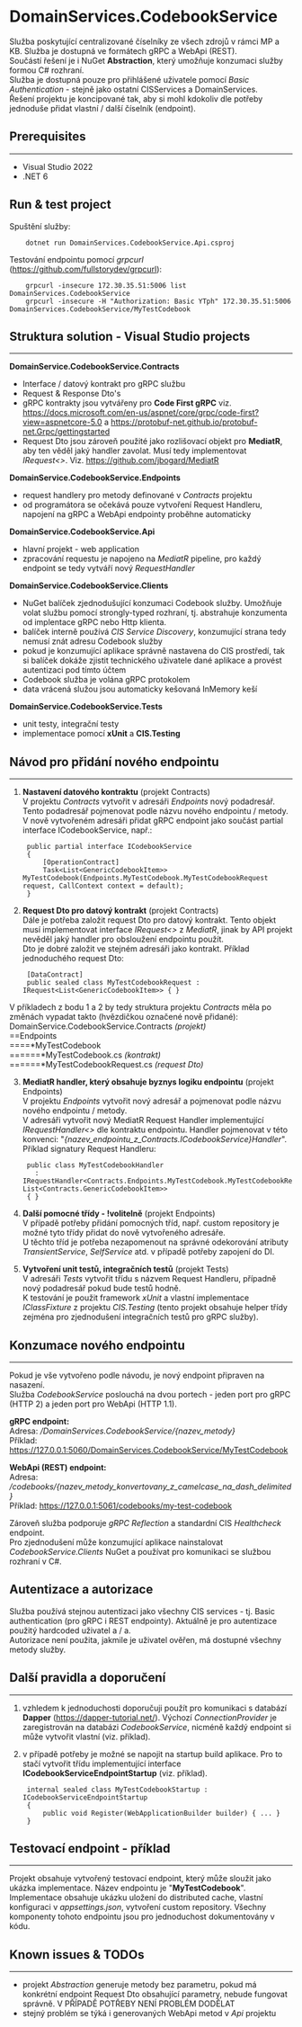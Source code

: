 

# DomainServices.CodebookService
Služba poskytující centralizované číselníky ze všech zdrojů v rámci MP a KB. Služba je dostupná ve formátech gRPC a WebApi (REST).  
Součástí řešení je i NuGet **Abstraction**, který umožňuje konzumaci služby formou C# rozhraní.  
Služba je dostupná pouze pro přihlášené uživatele pomocí *Basic Authentication* - stejně jako ostatní CISServices a DomainServices.  
Řešení projektu je koncipované tak, aby si mohl kdokoliv dle potřeby jednoduše přidat vlastní / další číselník (endpoint).

## Prerequisites
----
 - Visual Studio 2022
 - .NET 6

## Run & test project
Spuštění služby:

        dotnet run DomainServices.CodebookService.Api.csproj

Testování endpointu pomocí *grpcurl* (https://github.com/fullstorydev/grpcurl):

        grpcurl -insecure 172.30.35.51:5006 list DomainServices.CodebookService
        grpcurl -insecure -H "Authorization: Basic YTph" 172.30.35.51:5006 DomainServices.CodebookService/MyTestCodebook


## Struktura solution - Visual Studio projects
----  

**DomainService.CodebookService.Contracts**
 - Interface / datový kontrakt pro gRPC službu
 - Request & Response Dto's
 - gRPC kontrakty jsou vytvářeny pro **Code First gRPC** viz. https://docs.microsoft.com/en-us/aspnet/core/grpc/code-first?view=aspnetcore-5.0 a https://protobuf-net.github.io/protobuf-net.Grpc/gettingstarted
 - Request Dto jsou zároveň použité jako rozlišovací objekt pro **MediatR**, aby ten věděl jaký handler zavolat. Musí tedy implementovat *IRequest<>*. Viz. https://github.com/jbogard/MediatR

**DomainService.CodebookService.Endpoints**
- request handlery pro metody definované v *Contracts* projektu
- od programátora se očekává pouze vytvoření Request Handleru, napojení na gRPC a WebApi endpointy proběhne automaticky

**DomainService.CodebookService.Api**
 - hlavní projekt - web application
 - zpracování requestu je napojeno na *MediatR* pipeline, pro každý endpoint se tedy vytváří nový *RequestHandler*

**DomainService.CodebookService.Clients**
 - NuGet balíček zjednodušující konzumaci Codebook služby. Umožňuje volat službu pomocí strongly-typed rozhraní, tj. abstrahuje konzumenta od implentace gRPC nebo Http klienta.
 - balíček interně používá *CIS Service Discovery*, konzumující strana tedy nemusí znát adresu Codebook služby
 - pokud je konzumující aplikace správně nastavena do CIS prostředí, tak si balíček dokáže zjistit technického uživatele dané aplikace a provést autentizaci pod tímto účtem
 - Codebook služba je volána gRPC protokolem
 - data vrácená služou jsou automaticky kešovaná InMemory keší

**DomainService.CodebookService.Tests**
 - unit testy, integrační testy
 - implementace pomocí **xUnit** a **CIS.Testing**

## Návod pro přidání nového endpointu
----

1) **Nastavení datového kontraktu** (projekt Contracts)  
V projektu *Contracts* vytvořit v adresáři *Endpoints* nový podadresář. Tento podadresář pojmenovat podle názvu nového endpointu / metody.  
V nově vytvořeném adresáři přidat gRPC endpoint jako součást partial interface ICodebookService, např.:

        public partial interface ICodebookService
        {
            [OperationContract]
            Task<List<GenericCodebookItem>> MyTestCodebook(Endpoints.MyTestCodebook.MyTestCodebookRequest request, CallContext context = default);
        }

2) **Request Dto pro datový kontrakt** (projekt Contracts)  
Dále je potřeba založit request Dto pro datový kontrakt. Tento objekt musí implementovat interface *IRequest<>* z *MediatR*, jinak by API projekt nevěděl jaký handler pro obsloužení endpointu použít.  
Dto je dobré založit ve stejném adresáři jako kontrakt. Příklad jednoduchého request Dto:

        [DataContract]
        public sealed class MyTestCodebookRequest : IRequest<List<GenericCodebookItem>> { }
        
V příkladech z bodu 1 a 2 by tedy struktura projektu *Contracts* měla po změnách vypadat takto (hvězdičkou označené nově přidané):  
DomainService.CodebookService.Contracts *(projekt)*  
==Endpoints  
====*MyTestCodebook  
======*MyTestCodebook.cs *(kontrakt)*  
======*MyTestCodebookRequest.cs *(request Dto)*  

3) **MediatR handler, který obsahuje byznys logiku endpointu** (projekt Endpoints)  
V projektu *Endpoints* vytvořit nový adresář a pojmenovat podle názvu nového endpointu / metody.  
V adresáři vytvořit nový MediatR Request Handler implementující *IRequestHandler<>* dle kontraktu endpointu. Handler pojmenovat v této konvenci: "*{nazev_endpointu_z_Contracts.ICodebookService}Handler*".  
Příklad signatury Request Handleru:

        public class MyTestCodebookHandler
          : IRequestHandler<Contracts.Endpoints.MyTestCodebook.MyTestCodebookRequest, List<Contracts.GenericCodebookItem>>
        { }

4) **Další pomocné třídy - !volitelně** (projekt Endpoints)  
V případě potřeby přidání pomocných tříd, např. custom repository je možné tyto třídy přidat do nově vytvořeného adresáře.  
U těchto tříd je potřeba nezapomenout na správné odekorování atributy *TransientService*, *SelfService* atd. v případě potřeby zapojení do DI.

5) **Vytvoření unit testů, integračních testů** (projekt Tests)  
V adresáři *Tests* vytvořit třídu s názvem Request Handleru, případně nový podadresář pokud bude testů hodně.  
K testování je použit framework *xUnit* a vlastní implementace *IClassFixture* z projektu *CIS.Testing* (tento projekt obsahuje helper třídy zejména pro zjednodušení integračních testů pro gRPC služby).

## Konzumace nového endpointu
----
Pokud je vše vytvořeno podle návodu, je nový endpoint připraven na nasazení.   
Služba *CodebookService* poslouchá na dvou portech - jeden port pro gRPC (HTTP 2) a jeden port pro WebApi (HTTP 1.1).

**gRPC endpoint:**  
Adresa: */DomainServices.CodebookService/{nazev_metody}*  
Příklad: https://127.0.0.1:5060/DomainServices.CodebookService/MyTestCodebook

**WebApi (REST) endpoint:**  
Adresa: */codebooks/{nazev_metody_konvertovany_z_camelcase_na_dash_delimited}*  
Příklad: https://127.0.0.1:5061/codebooks/my-test-codebook

Zároveň služba podporuje *gRPC Reflection* a standardní CIS *Healthcheck* endpoint.  
Pro zjednodušení může konzumující aplikace nainstalovat *CodebookService.Clients* NuGet a používat pro komunikaci se službou rozhraní v C#.

## Autentizace a autorizace

Služba používá stejnou autentizaci jako všechny CIS services - tj. Basic authentication (pro gRPC i REST endpointy). Aktuálně je pro autentizace použitý hardcoded uživatel a / a.  
Autorizace není použita, jakmile je uživatel ověřen, má dostupné všechny metody služby.

## Další pravidla a doporučení
----
1)  vzhledem k jednoduchosti doporučuji použít pro komunikaci s databází **Dapper** (https://dapper-tutorial.net/). Výchozí *ConnectionProvider* je zaregistrován na databázi *CodebookService*, nicméně každý endpoint si může vytvořit vlastní (viz. příklad).
2) v případě potřeby je možné se napojit na startup build aplikace. Pro to stačí vytvořit třídu implementující interface **ICodebookServiceEndpointStartup** (viz. příklad).
            
        internal sealed class MyTestCodebookStartup : ICodebookServiceEndpointStartup
        {
			public void Register(WebApplicationBuilder builder) { ... }
        }

## Testovací endpoint - příklad
----
Projekt obsahuje vytvořený testovací endpoint, který může sloužit jako ukázka implementace. Název endpointu je "**MyTestCodebook**".  
Implementace obsahuje ukázku uložení do distributed cache, vlastní konfiguraci v *appsettings.json*, vytvoření custom repository. Všechny komponenty tohoto endpointu jsou pro jednoduchost dokumentovány v kódu.

## Known issues & TODOs
----
- projekt *Abstraction* generuje metody bez parametru, pokud má konkrétní endpoint Request Dto obsahující parametry, nebude fungovat správně. V PŘÍPADĚ POTŘEBY NENÍ PROBLÉM DODĚLAT
- stejný problém se týká i generovaných WebApi metod v *Api* projektu